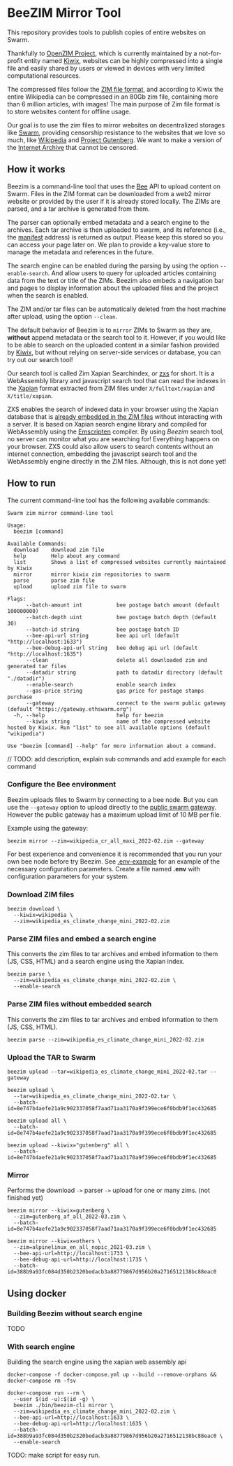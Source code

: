# BeeZIM Mirror Tool

This repository provides tools to publish copies of entire websites on Swarm.

Thankfully to [OpenZIM Project](https://wiki.openzim.org/wiki/OpenZIM), which is currently maintained by a not-for-profit entity named [Kiwix](https://www.kiwix.org/en/), websites can be highly compressed into a single file and easily shared by users or viewed in devices with very limited computational resources. 

The compressed files follow the [ZIM file format](https://wiki.openzim.org/wiki/ZIM_file_format), and according to Kiwix the entire Wikipedia can be compressed in an 80Gb zim file, containing more than 6 million articles, with images!
The main purpose of Zim file format is to store websites content for offline usage.

Our goal is to use the zim files to mirror websites on decentralized storages like [Swarm](https://www.ethswarm.org/), providing censorship resistance to the websites that we love so much, like [Wikipedia](https://www.wikipedia.org/) and [Project Gutenberg](https://www.gutenberg.org/). We want to make a version of the [Internet Archive](https://archive.org/web/) that cannot be censored.

## How it works

Beezim is a command-line tool that uses the [Bee](https://github.com/ethersphere/bee) API to upload content on Swarm.
Files in the ZIM format can be downloaded from a web2 mirror website or provided by the user if it is already stored locally.
The ZIMs are parsed, and a tar archive is generated from them.

The parser can optionally embed metadata and a search engine to the archives.
Each tar archive is then uploaded to swarm, and its reference (i.e., the [manifest](https://docs.ethswarm.org/docs/access-the-swarm/upload-a-directory#upload-the-directory-containing-your-website) address) is returned as output. Please keep this stored so you can access your page later on. We plan to provide a key-value store to manage the metadata and references in the future.

The search engine can be enabled during the parsing by using the option `--enable-search`.
And allow users to query for uploaded articles containing data from the text or title of the ZIMs.
Beezim also embeds a navigation bar and pages to display information about the uploaded files and the project when the search is enabled.

The ZIM and/or tar files can be automatically deleted from the host machine after upload, using the option `--clean`.

The default behavior of Beezim is to `mirror` ZIMs to Swarm as they are, **without** append metadata or the search tool to it.
However, if you would like to be able to search on the uploaded content in a similar fashion provided by [Kiwix](https://library.kiwix.org/), but without relying on server-side services or database, you can try out our search tool!

Our search tool is called Zim Xapian Searchindex, or [zxs](https://github.com/r0qs/zxs) for short.
It is a WebAssembly library and javascript search tool that can read the indexes in the [Xapian](https://xapian.org/) format extracted from ZIM files under `X/fulltext/xapian` and `X/title/xapian`.

ZXS enables the search of indexed data in your browser using the Xapian database that is [already embedded in the ZIM files]((https://wiki.openzim.org/wiki/Search_indexes)) without interacting with a server.
It is based on Xapian search engine library and compiled for WebAssembly using the [Emscripten](https://emscripten.org/) compiler.
By using *Beezim* search tool, no server can monitor what you are searching for! Everything happens on your browser.
ZXS could also allow users to search contents without an internet connection,
embedding the javascript search tool and the WebAssembly engine directly in the ZIM files.
Although, this is not done yet!

## How to run

The current command-line tool has the following available commands:
```
Swarm zim mirror command-line tool

Usage:
  beezim [command]

Available Commands:
  download    download zim file
  help        Help about any command
  list        Shows a list of compressed websites currently maintained by Kiwix
  mirror      mirror kiwix zim repositories to swarm
  parse       parse zim file
  upload      upload zim file to swarm

Flags:
      --batch-amount int           bee postage batch amount (default 100000000)
      --batch-depth uint           bee postage batch depth (default 30)
      --batch-id string            bee postage batch ID
      --bee-api-url string         bee api url (default "http://localhost:1633")
      --bee-debug-api-url string   bee debug api url (default "http://localhost:1635")
      --clean                      delete all downloaded zim and generated tar files
      --datadir string             path to datadir directory (default "./datadir")
      --enable-search              enable search index
      --gas-price string           gas price for postage stamps purchase
      --gateway                    connect to the swarm public gateway (default "https://gateway.ethswarm.org")
  -h, --help                       help for beezim
      --kiwix string               name of the compressed website hosted by Kiwix. Run "list" to see all available options (default "wikipedia")

Use "beezim [command] --help" for more information about a command.
```

// TODO: add description, explain sub commands and add example for each command
### Configure the Bee environment

Beezim uploads files to Swarm by connecting to a bee node.
But you can use the `--gateway` option to upload directly to the [public swarm gateway](https://gateway.ethswarm.org/).
However the public gateway has a maximum upload limit of 10 MB per file.

Example using the gateway:
```
beezim mirror --zim=wikipedia_cr_all_maxi_2022-02.zim --gateway
```

For best experience and convenience it is recommended that you run your own bee node before try Beezim.
See [.env-example](.env-example) for an example of the necessary configuration parameters.
Create a file named **.env** with configuration parameters for your system.

### Download ZIM files

```
beezim download \
  --kiwix=wikipedia \
  --zim=wikipedia_es_climate_change_mini_2022-02.zim 
```

### Parse ZIM files and embed a search engine

This converts the zim files to tar archives and embed information to them (JS, CSS, HTML) and a search engine using the Xapian index.

```
beezim parse \
  --zim=wikipedia_es_climate_change_mini_2022-02.zim \
  --enable-search
```

### Parse ZIM files without embedded search

This converts the zim files to tar archives and embed information to them (JS, CSS, HTML).

```
beezim parse --zim=wikipedia_es_climate_change_mini_2022-02.zim
```

### Upload the TAR to Swarm

```
beezim upload --tar=wikipedia_es_climate_change_mini_2022-02.tar --gateway
```

```
beezim upload \
  --tar=wikipedia_es_climate_change_mini_2022-02.tar \
  --batch-id=8e747b4aefe21a9c902337058f7aad71aa3170a9f399ece6f0bdb9f1ec432685
```

```
beezim upload all \
  --batch-id=8e747b4aefe21a9c902337058f7aad71aa3170a9f399ece6f0bdb9f1ec432685
```

```
beezim upload --kiwix="gutenberg" all \
  --batch-id=8e747b4aefe21a9c902337058f7aad71aa3170a9f399ece6f0bdb9f1ec432685
```

### Mirror

Performs the download `->` parser `->` upload for one or many zims. (not finished yet)

```
beezim mirror --kiwix=gutenberg \
  --zim=gutenberg_af_all_2022-03.zim \
  --batch-id=8e747b4aefe21a9c902337058f7aad71aa3170a9f399ece6f0bdb9f1ec432685
```

```
beezim mirror --kiwix=others \
  --zim=alpinelinux_en_all_nopic_2021-03.zim \
  --bee-api-url=http://localhost:1733 \
  --bee-debug-api-url=http://localhost:1735 \
  --batch-id=388b9a93fc084d350b2320bedacb3a88779867d956b20a2716512138bc88eac0
```

## Using docker

### Building Beezim without search engine

TODO

### With search engine
Building the search engine using the xapian web assembly api
```
docker-compose -f docker-compose.yml up --build --remove-orphans && docker-compose rm -fsv
```

```
docker-compose run --rm \
  --user $(id -u):$(id -g) \
  beezim ./bin/beezim-cli mirror \
  --zim=wikipedia_es_climate_change_mini_2022-02.zim \
  --bee-api-url=http://localhost:1633 \
  --bee-debug-api-url=http://localhost:1635 \
  --batch-id=388b9a93fc084d350b2320bedacb3a88779867d956b20a2716512138bc88eac0 \
  --enable-search
```
TODO: make script for easy run.